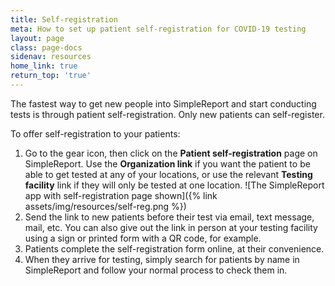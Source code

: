```yaml
---
title: Self-registration
meta: How to set up patient self-registration for COVID-19 testing 
layout: page
class: page-docs
sidenav: resources
home_link: true
return_top: 'true'
---
```


The fastest way to get new people into SimpleReport and start conducting tests is through patient self-registration. Only new patients can self-register.

To offer self-registration to your patients:

1. Go to the gear icon, then click on the **Patient self-registration** page on SimpleReport. Use the **Organization link** if you want the patient to be able to get tested at any of your locations, or use the relevant **Testing facility** link if they will only be tested at one location. ![The SimpleReport app with self-registration page shown]({% link assets/img/resources/self-reg.png %})
2. Send the link to new patients before their test via email, text message, mail, etc. You can also give out the link in person at your testing facility using a sign or printed form with a QR code, for example.
3. Patients complete the self-registration form online, at their convenience.
4. When they arrive for testing, simply search for patients by name in SimpleReport and follow your normal process to check them in.

